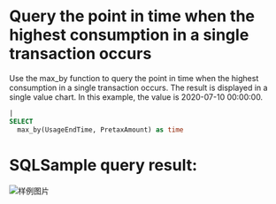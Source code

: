 # Query the point in time when the highest consumption in a single transaction occurs

Use
the max_by function to query the point in time when the highest consumption in a single transaction occurs.
The result is displayed in a single value chart. In this example, the value is 2020-07-10 00:00:00.

```SQL
|
SELECT
  max_by(UsageEndTime, PretaxAmount) as time
```

# SQLSample query result:

![样例图片](https://img.alicdn.com/tfs/TB1_E88QXP7gK0jSZFjXXc5aXXa-680-302.png)
